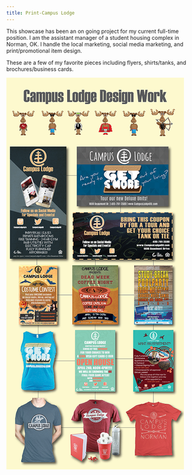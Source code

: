 ```yaml
---
title: Print-Campus Lodge
---
```


This showcase has been an on going project for my current full-time position. I am the assistant manager of a student housing complex in Norman, OK. I handle the local marketing, social media marketing, and print/promotional item design.

These are a few of my favorite pieces including flyers, shirts/tanks, and brochures/business cards.

![Logo Concepts](assets/img/work/proj-5/Print-Projects.png)